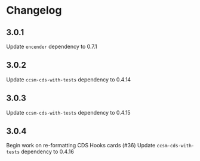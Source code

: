 # Changelog

## 3.0.1

Update `encender` dependency to 0.7.1

## 3.0.2

Update `ccsm-cds-with-tests` dependency to 0.4.14

## 3.0.3

Update `ccsm-cds-with-tests` dependency to 0.4.15

## 3.0.4

Begin work on re-formatting CDS Hooks cards (#36)
Update `ccsm-cds-with-tests` dependency to 0.4.16